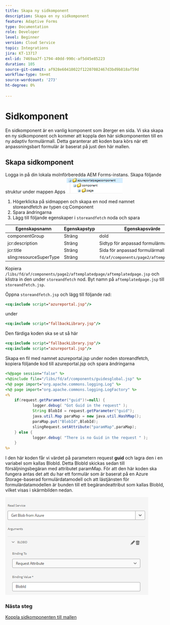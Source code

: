 ```yaml
---
title: Skapa ny sidkomponent
description: Skapa en ny sidkomponent
feature: Adaptive Forms
type: Documentation
role: Developer
level: Beginner
version: Cloud Service
topic: Integrations
jira: KT-13717
exl-id: 7469aa7f-1794-40dd-990c-af5d45e85223
duration: 105
source-git-commit: af928e60410022f12207082467d3bd9b818af59d
workflow-type: tm+mt
source-wordcount: '273'
ht-degree: 0%

---
```


# Sidkomponent

En sidkomponent är en vanlig komponent som återger en sida. Vi ska skapa en ny sidkomponent och kommer att koppla den här sidkomponenten till en ny adaptiv formulärmall. Detta garanterar att koden bara körs när ett anpassningsbart formulär är baserat på just den här mallen.

## Skapa sidkomponent

Logga in på din lokala molnförberedda AEM Forms-instans. Skapa följande struktur under mappen Apps
![page-component](./assets/page-component1.png)

1. Högerklicka på sidmappen och skapa en nod med namnet storeandfetch av typen cq:Component
1. Spara ändringarna
1. Lägg till följande egenskaper i `storeandfetch` noda och spara

| **Egenskapsnamn** | **Egenskapstyp** | **Egenskapsvärde** |
|-------------------------|-------------------|----------------------------------------|
| componentGroup | Sträng | dold |
| jcr:description | Sträng | Sidtyp för anpassad formulärmall |
| jcr:title | Sträng | Sida för anpassad formulärmall |
| sling:resourceSuperType | Sträng | `fd/af/components/page2/aftemplatedpage` |

Kopiera `/libs/fd/af/components/page2/aftemplatedpage/aftemplatedpage.jsp` och klistra in den under `storeandfetch` nod. Byt namn på `aftemplatedpage.jsp` till `storeandfetch.jsp`.

Öppna `storeandfetch.jsp` och lägg till följande rad:

```jsp
<cq:include script="azureportal.jsp"/>
```

under

```jsp
<cq:include script="fallbackLibrary.jsp"/>
```

Den färdiga koden ska se ut så här

```jsp
<cq:include script="fallbackLibrary.jsp"/>
<cq:include script="azureportal.jsp"/>
```

Skapa en fil med namnet azureportal.jsp under noden storeandfetch, kopiera följande kod till azureportal.jsp och spara ändringarna

```jsp
<%@page session="false" %>
<%@include file="/libs/fd/af/components/guidesglobal.jsp" %>
<%@ page import="org.apache.commons.logging.Log" %>
<%@ page import="org.apache.commons.logging.LogFactory" %>
<%
    if(request.getParameter("guid")!=null) {
            logger.debug( "Got Guid in the request" );
            String BlobId = request.getParameter("guid");
            java.util.Map paraMap = new java.util.HashMap();
            paraMap.put("BlobId",BlobId);
            slingRequest.setAttribute("paramMap",paraMap);
    } else {
            logger.debug( "There is no Guid in the request " );
    }            
%>
```

I den här koden får vi värdet på parametern request **guid** och lagra den i en variabel som kallas BlobId. Detta BlobId skickas sedan till försäljningsbegäran med attributet paramMap. För att den här koden ska fungera antas det att du har ett formulär som är baserat på en Azure Storage-baserad formulärdatamodell och att lästjänsten för formulärdatamodellen är bunden till ett begärandeattribut som kallas BlobId, vilket visas i skärmbilden nedan.

![fdm-request-attribute](./assets/fdm-request-attribute.png)

### Nästa steg

[Koppla sidkomponenten till mallen](./associate-page-component.md)

